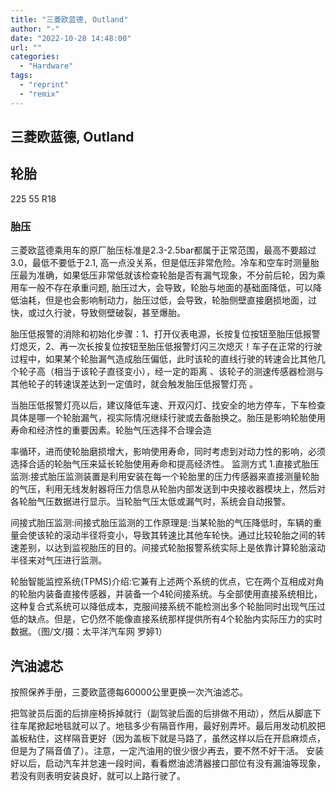 ```yaml
---
title: "三菱欧蓝德, Outland"
author: "-"
date: "2022-10-28 14:48:00"
url: ""
categories:
  - "Hardware"
tags:
  - "reprint"
  - "remix"
---
```

## 三菱欧蓝德, Outland

## 轮胎

225 55 R18

### 胎压

三菱欧蓝德乘用车的原厂胎压标准是2.3-2.5bar都属于正常范围，最高不要超过3.0，最低不要低于2.1, 高一点没关系，但是低压非常危险。冷车和空车时测量胎压最为准确，如果低压非常低就该检查轮胎是否有漏气现象，不分前后轮，因为乘用车一般不存在承重问题, 胎压过大，会导致，轮胎与地面的基础面降低，可以降低油耗，但是也会影响制动力，胎压过低，会导致，轮胎侧壁直接磨损地面，过快，或过久行驶，导致侧壁破裂，甚至爆胎。

胎压低报警的消除和初始化步骤：1、打开仪表电源，长按复位按钮至胎压低报警灯熄灭，2、再一次长按复位按钮至胎压低报警灯闪三次熄灭！车子在正常的行驶过程中，如果某个轮胎漏气造成胎压偏低，此时该轮的直线行驶的转速会比其他几个轮子高（相当于该轮子直径变小），经一定的距离 、该轮子的测速传感器检测与其他轮子的转速误差达到一定值时，就会触发胎压低报警灯亮 。

当胎压低报警灯亮以后，建议降低车速、开双闪灯、找安全的地方停车，下车检查具体是哪一个轮胎漏气，视实际情况继续行驶或去备胎换之。胎压是影响轮胎使用寿命和经济性的重要因素。轮胎气压选择不合理会造

率循环，进而使轮胎磨损增大，影响使用寿命，同时考虑到对动力性的影响，必须选择合适的轮胎气压来延长轮胎使用寿命和提高经济性。
监测方式 1.直接式胎压监测:接式胎压监测装置是利用安装在每一个轮胎里的压力传感器来直接测量轮胎的气压，利用无线发射器将压力信息从轮胎内部发送到中央接收器模块上，然后对各轮胎气压数据进行显示。当轮胎气压太低或漏气时，系统会自动报警。

间接式胎压监测:间接式胎压监测的工作原理是:当某轮胎的气压降低时，车辆的重量会使该轮的滚动半径将变小，导致其转速比其他车轮快。通过比较轮胎之间的转速差别，以达到监视胎压的目的。间接式轮胎报警系统实际上是依靠计算轮胎滚动半径来对气压进行监测。

轮胎智能监控系统(TPMS)介绍:它兼有上述两个系统的优点，它在两个互相成对角的轮胎内装备直接传感器，并装备一个4轮间接系统。与全部使用直接系统相比，这种复合式系统可以降低成本，克服间接系统不能检测出多个轮胎同时出现气压过低的缺点。但是，它仍然不能像直接系统那样提供所有4个轮胎内实际压力的实时数据。（图/文/摄：太平洋汽车网 罗婷1）

## 汽油滤芯

按照保养手册，三菱欧蓝德每60000公里更换一次汽油滤芯。

把驾驶员后面的后排座椅拆掉就行（副驾驶后面的后排做不用动），然后从脚底下往车尾掀起地毯就可以了。地毯多少有隔音作用，最好别弄坏。最后用发动机胶把盖板粘住，这样隔音更好（因为盖板下就是马路了，虽然这样以后在开启麻烦点，但是为了隔音值了）。注意，一定汽油用的很少很少再去，要不然不好干活。
安装好以后，启动汽车并怠速一段时间，看看燃油滤清器接口部位有没有漏油等现象，若没有则表明安装良好，就可以上路行驶了。